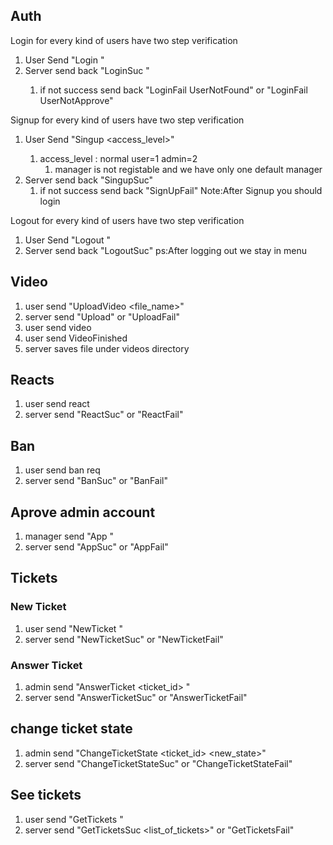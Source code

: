 ## Auth
Login for every kind of users have two step verification
1. User Send "Login <username> <password>"
2. Server send back "LoginSuc <token> <rule>"
   1. if not success send back "LoginFail UserNotFound" or "LoginFail UserNotApprove"

Signup for every kind of users have two step verification
1. User Send "Singup <username> <password> <access_level>"
   1. access_level : normal user=1 admin=2
      1. manager is not registable and we have only one default manager
2. Server send back "SingupSuc"
   1. if not success send back "SignUpFail"
Note:After Signup you should login

Logout for every kind of users have two step verification
1. User Send "Logout <token>"
2. Server send back "LogoutSuc"
ps:After logging out we stay in menu



## Video
1. user send "UploadVideo <token> <file_name>"
2. server send "Upload" or "UploadFail"
3. user send video
4. user send VideoFinished
5. server saves file under videos directory

## Reacts
1. user send react
2. server send "ReactSuc" or "ReactFail"

## Ban
1. user send ban req
2. server send "BanSuc" or "BanFail"

## Aprove admin account
1. manager send "App <token> <username>"
2. server send "AppSuc" or "AppFail"


## Tickets
### New Ticket
1. user send "NewTicket <token> <text>"
2. server send "NewTicketSuc" or "NewTicketFail"

### Answer Ticket
1. admin send "AnswerTicket <token> <ticket_id> <comment>"
2. server send "AnswerTicketSuc" or "AnswerTicketFail"

## change ticket state
1. admin send "ChangeTicketState <token> <ticket_id> <new_state>"
2. server send "ChangeTicketStateSuc" or "ChangeTicketStateFail"

## See tickets
1. user send "GetTickets <token>"
2. server send "GetTicketsSuc <list_of_tickets>" or "GetTicketsFail"